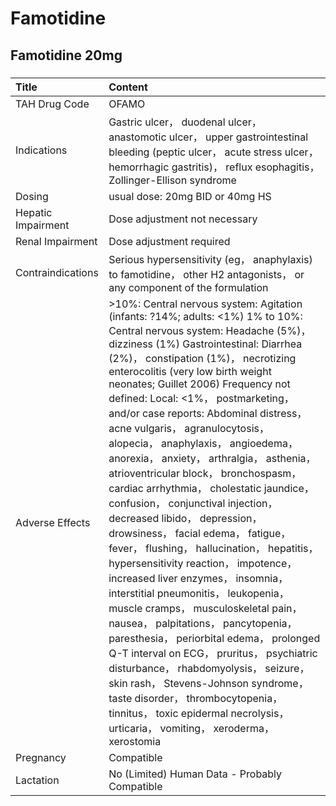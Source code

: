 # Famotidine

## Famotidine 20mg

##### 

| Title              | Content                                                                                                                                                                                                                                                                                                                                                                                                                                                                                                                                                                                                                                                                                                                                                                                                                                                                                                                                                                                                                                                                                                                                                                                                                                      |
|:-------------------|:---------------------------------------------------------------------------------------------------------------------------------------------------------------------------------------------------------------------------------------------------------------------------------------------------------------------------------------------------------------------------------------------------------------------------------------------------------------------------------------------------------------------------------------------------------------------------------------------------------------------------------------------------------------------------------------------------------------------------------------------------------------------------------------------------------------------------------------------------------------------------------------------------------------------------------------------------------------------------------------------------------------------------------------------------------------------------------------------------------------------------------------------------------------------------------------------------------------------------------------------|
| TAH Drug Code      | OFAMO                                                                                                                                                                                                                                                                                                                                                                                                                                                                                                                                                                                                                                                                                                                                                                                                                                                                                                                                                                                                                                                                                                                                                                                                                                        |
| Indications        | Gastric ulcer， duodenal ulcer， anastomotic ulcer， upper gastrointestinal bleeding (peptic ulcer， acute stress ulcer， hemorrhagic gastritis)， reflux esophagitis， Zollinger-Ellison syndrome                                                                                                                                                                                                                                                                                                                                                                                                                                                                                                                                                                                                                                                                                                                                                                                                                                                                                                                                                                                                                                           |
| Dosing             | usual dose: 20mg BID or 40mg HS                                                                                                                                                                                                                                                                                                                                                                                                                                                                                                                                                                                                                                                                                                                                                                                                                                                                                                                                                                                                                                                                                                                                                                                                              |
| Hepatic Impairment | Dose adjustment not necessary                                                                                                                                                                                                                                                                                                                                                                                                                                                                                                                                                                                                                                                                                                                                                                                                                                                                                                                                                                                                                                                                                                                                                                                                                |
| Renal Impairment   | Dose adjustment required                                                                                                                                                                                                                                                                                                                                                                                                                                                                                                                                                                                                                                                                                                                                                                                                                                                                                                                                                                                                                                                                                                                                                                                                                     |
| Contraindications  | Serious hypersensitivity (eg， anaphylaxis) to famotidine， other H2 antagonists， or any component of the formulation                                                                                                                                                                                                                                                                                                                                                                                                                                                                                                                                                                                                                                                                                                                                                                                                                                                                                                                                                                                                                                                                                                                       |
| Adverse Effects    | >10%: Central nervous system: Agitation (infants: ?14%; adults: <1%) 1% to 10%: Central nervous system: Headache (5%)， dizziness (1%) Gastrointestinal: Diarrhea (2%)， constipation (1%)， necrotizing enterocolitis (very low birth weight neonates; Guillet 2006) Frequency not defined: Local: <1%， postmarketing， and/or case reports: Abdominal distress， acne vulgaris， agranulocytosis， alopecia， anaphylaxis， angioedema， anorexia， anxiety， arthralgia， asthenia， atrioventricular block， bronchospasm， cardiac arrhythmia， cholestatic jaundice， confusion， conjunctival injection， decreased libido， depression， drowsiness， facial edema， fatigue， fever， flushing， hallucination， hepatitis， hypersensitivity reaction， impotence， increased liver enzymes， insomnia， interstitial pneumonitis， leukopenia， muscle cramps， musculoskeletal pain， nausea， palpitations， pancytopenia， paresthesia， periorbital edema， prolonged Q-T interval on ECG， pruritus， psychiatric disturbance， rhabdomyolysis， seizure， skin rash， Stevens-Johnson syndrome， taste disorder， thrombocytopenia， tinnitus， toxic epidermal necrolysis， urticaria， vomiting， xeroderma， xerostomia |
| Pregnancy          | Compatible                                                                                                                                                                                                                                                                                                                                                                                                                                                                                                                                                                                                                                                                                                                                                                                                                                                                                                                                                                                                                                                                                                                                                                                                                                   |
| Lactation          | No (Limited) Human Data - Probably Compatible                                                                                                                                                                                                                                                                                                                                                                                                                                                                                                                                                                                                                                                                                                                                                                                                                                                                                                                                                                                                                                                                                                                                                                                                |

